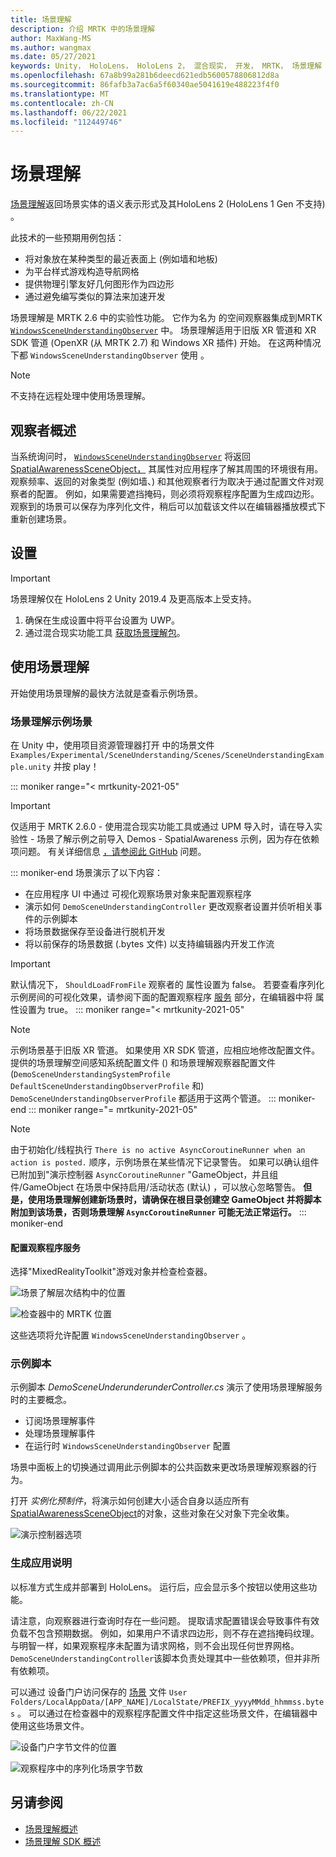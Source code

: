 ```yaml
---
title: 场景理解
description: 介绍 MRTK 中的场景理解
author: MaxWang-MS
ms.author: wangmax
ms.date: 05/27/2021
keywords: Unity， HoloLens， HoloLens 2， 混合现实， 开发， MRTK， 场景理解
ms.openlocfilehash: 67a8b99a281b6deecd621edb5600578806812d8a
ms.sourcegitcommit: 86fafb3a7ac6a5f60340ae5041619e488223f4f0
ms.translationtype: MT
ms.contentlocale: zh-CN
ms.lasthandoff: 06/22/2021
ms.locfileid: "112449746"
---
```

# <a name="scene-understanding"></a>场景理解

[场景理解](/windows/mixed-reality/scene-understanding)返回场景实体的语义表示形式及其HoloLens 2 (HoloLens  1 Gen 不支持) 。

此技术的一些预期用例包括：
* 将对象放在某种类型的最近表面上 (例如墙和地板) 
* 为平台样式游戏构造导航网格
* 提供物理引擎友好几何图形作为四边形
* 通过避免编写类似的算法来加速开发

场景理解是 MRTK 2.6 中的实验性功能。  它作为名为 的空间观察器集成到[](spatial-awareness-getting-started.md#register-observers)MRTK [`WindowsSceneUnderstandingObserver`](xref:Microsoft.MixedReality.Toolkit.WindowsSceneUnderstanding.Experimental.WindowsSceneUnderstandingObserver) 中。 场景理解适用于旧版 XR 管道和 XR SDK 管道 (OpenXR (从 MRTK 2.7) 和 Windows XR 插件) 开始。 在这两种情况下都 `WindowsSceneUnderstandingObserver` 使用 。

> [!NOTE] 
> 不支持在远程处理中使用场景理解。

## <a name="observer-overview"></a>观察者概述

当系统询问时， [`WindowsSceneUnderstandingObserver`](xref:Microsoft.MixedReality.Toolkit.WindowsSceneUnderstanding.Experimental.WindowsSceneUnderstandingObserver) 将返回 [SpatialAwarenessSceneObject，](xref:Microsoft.MixedReality.Toolkit.Experimental.SpatialAwareness.SpatialAwarenessSceneObject) 其属性对应用程序了解其周围的环境很有用。 观察频率、返回的对象类型 (例如墙、) 和其他观察者行为取决于通过配置文件对观察者的配置。 例如，如果需要遮挡掩码，则必须将观察程序配置为生成四边形。 观察到的场景可以保存为序列化文件，稍后可以加载该文件以在编辑器播放模式下重新创建场景。

## <a name="setup"></a>设置

> [!IMPORTANT]
> 场景理解仅在 HoloLens 2 Unity 2019.4 及更高版本上受支持。

1. 确保在生成设置中将平台设置为 UWP。
1. 通过混合现实功能工具 [获取场景理解包](https://aka.ms/MRFeatureTool)。

## <a name="using-scene-understanding"></a>使用场景理解

开始使用场景理解的最快方法就是查看示例场景。

### <a name="scene-understanding-sample-scene"></a>场景理解示例场景

在 Unity 中，使用项目资源管理器打开 中的场景文件 `Examples/Experimental/SceneUnderstanding/Scenes/SceneUnderstandingExample.unity` 并按 play！

::: moniker range="< mrtkunity-2021-05"
> [!IMPORTANT]
> 仅适用于 MRTK 2.6.0 - 使用混合现实功能工具或通过 UPM 导入时，请在导入实验性 - 场景了解示例之前导入 Demos - SpatialAwareness 示例，因为存在依赖项问题。 有关详细信息 [，请参阅此 GitHub](https://github.com/microsoft/MixedRealityToolkit-Unity/issues/9431) 问题。

::: moniker-end
场景演示了以下内容：

* 在应用程序 UI 中通过 可视化观察场景对象来配置观察程序
* 演示如何 `DemoSceneUnderstandingController` 更改观察者设置并侦听相关事件的示例脚本
* 将场景数据保存至设备进行脱机开发
* 将以前保存的场景数据 (.bytes 文件) 以支持编辑器内开发工作流

> [!IMPORTANT]
> 默认情况下， `ShouldLoadFromFile` 观察者的 属性设置为 false。 若要查看序列化示例房间的可视化效果，请参阅下面的配置观察程序 [服务](#configuring-the-observer-service) 部分，在编辑器中将 属性设置为 true。
::: moniker range="< mrtkunity-2021-05"

> [!NOTE] 
> 示例场景基于旧版 XR 管道。 如果使用 XR SDK 管道，应相应地修改配置文件。 提供的场景理解空间感知系统配置文件 () 和场景理解观察器配置文件 (`DemoSceneUnderstandingSystemProfile` `DefaultSceneUnderstandingObserverProfile` 和) `DemoSceneUnderstandingObserverProfile` 都适用于这两个管道。
::: moniker-end
::: moniker range="= mrtkunity-2021-05"

> [!NOTE] 
> 由于初始化/线程执行 `There is no active AsyncCoroutineRunner when an action is posted.` 顺序，示例场景在某些情况下记录警告。 如果可以确认组件已附加到"演示控制器 `AsyncCoroutineRunner` "GameObject，并且组件/GameObject 在场景中保持启用/活动状态 (默认) ，可以放心忽略警告。 **但是，使用场景理解创建新场景时，请确保在根目录创建空 GameObject 并将脚本附加到该场景，否则场景理解 `AsyncCoroutineRunner` 可能无法正常运行。**
::: moniker-end

#### <a name="configuring-the-observer-service"></a>配置观察程序服务

选择"MixedRealityToolkit"游戏对象并检查检查器。

![场景了解层次结构中的位置](../images/spatial-awareness/MRTKHierarchy.png)

![检查器中的 MRTK 位置](../images/spatial-awareness/MRTKLocation.png)

这些选项将允许配置 `WindowsSceneUnderstandingObserver` 。

### <a name="example-script"></a>示例脚本

示例脚本 _DemoSceneUnderunderunderController.cs_ 演示了使用场景理解服务时的主要概念。

* 订阅场景理解事件
* 处理场景理解事件
* 在运行时 `WindowsSceneUnderstandingObserver` 配置

场景中面板上的切换通过调用此示例脚本的公共函数来更改场景理解观察器的行为。

打开 *实例化预制件*，将演示如何创建大小适合自身以适应所有 [SpatialAwarenessSceneObject](xref:Microsoft.MixedReality.Toolkit.Experimental.SpatialAwareness.SpatialAwarenessSceneObject)的对象，这些对象在父对象下完全收集。

![演示控制器选项](../images/spatial-awareness/Controller.png)

### <a name="built-app-notes"></a>生成应用说明

以标准方式生成并部署到 HoloLens。 运行后，应会显示多个按钮以使用这些功能。

请注意，向观察器进行查询时存在一些问题。 提取请求配置错误会导致事件有效负载不包含预期数据。 例如，如果用户不请求四边形，则不存在遮挡掩码纹理。 与明智一样，如果观察程序未配置为请求网格，则不会出现任何世界网格。 `DemoSceneUnderstandingController`该脚本负责处理其中一些依赖项，但并非所有依赖项。

可以通过 设备门户访问保存的 [场景](/windows/mixed-reality/using-the-windows-device-portal) 文件 `User Folders/LocalAppData/[APP_NAME]/LocalState/PREFIX_yyyyMMdd_hhmmss.bytes` 。 可以通过在检查器中的观察程序配置文件中指定这些场景文件，在编辑器中使用这些场景文件。

![设备门户字节文件的位置](../images/spatial-awareness/BytesInDevicePortal.png)

![观察程序中的序列化场景字节数](../images/spatial-awareness/BytesLocationInObserver.png)

## <a name="see-also"></a>另请参阅

* [场景理解概述](/windows/mixed-reality/scene-understanding)
* [场景理解 SDK 概述](/windows/mixed-reality/scene-understanding-sdk)